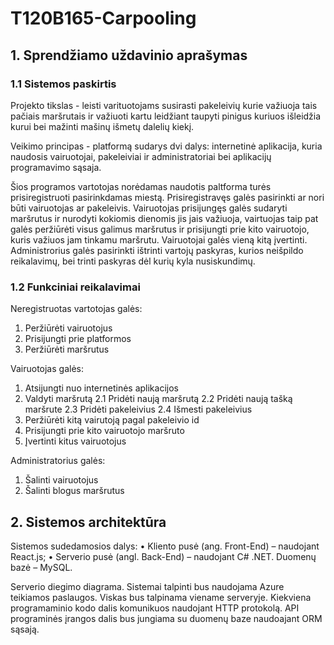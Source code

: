 # T120B165-Carpooling

## 1. Sprendžiamo uždavinio aprašymas

### 1.1 Sistemos paskirtis

Projekto tikslas - leisti varituotojams susirasti pakeleivių kurie važiuoja tais pačiais maršrutais ir važiuoti kartu leidžiant taupyti pinigus kuriuos išleidžia kurui bei mažinti mašinų išmetų dalelių kiekį.

Veikimo principas - platformą sudarys dvi dalys: internetinė aplikacija, kuria naudosis vairuotojai, pakeleiviai ir administratoriai bei aplikacijų programavimo sąsaja.

Šios programos vartotojas norėdamas naudotis paltforma turės prisiregistruoti pasirinkdamas miestą. Prisiregistravęs galės pasirinkti ar nori būti vairuotojas ar pakeleivis. Vairuotojas prisijungęs galės sudaryti maršrutus ir nurodyti kokiomis dienomis jis jais važiuoja, vairtuojas taip pat galės peržiūrėti visus galimus maršrutus ir prisijungti prie kito vairuotojo, kuris važiuos jam tinkamu maršrutu. Vairuotojai galės vieną kitą įvertinti. Administrorius galės pasirinkti ištrinti vartojų paskyras, kurios neišpildo reikalavimų, bei trinti paskyras dėl kurių kyla nusiskundimų.

### 1.2 Funkciniai reikalavimai

Neregistruotas vartotojas galės:

1. Peržiūrėti vairuotojus
2. Prisijungti prie platformos
3. Peržiūrėti maršrutus

Vairuotojas galės:

1. Atsijungti nuo internetinės aplikacijos
2. Valdyti maršrutą
2.1 Pridėti naują maršrutą
2.2 Pridėti naują tašką maršrute
2.3 Pridėti pakeleivius
2.4 Išmesti pakeleivius
3. Peržiūrėti kitą vairutoją pagal pakeleivio id
4. Prisijungti prie kito vairuotojo maršruto
5. Įvertinti kitus vairuotojus

Administratorius galės:

1. Šalinti vairuotojus
2. Šalinti blogus maršrutus

## 2. Sistemos architektūra

Sistemos sudedamosios dalys:
• Kliento pusė (ang. Front-End) – naudojant React.js;
• Serverio pusė (angl. Back-End) – naudojant C# .NET. Duomenų bazė – MySQL.

Serverio diegimo diagrama. Sistemai talpinti bus naudojama Azure teikiamos paslaugos. Viskas bus talpinama viename serveryje. Kiekviena programaminio kodo dalis komunikuos naudojant HTTP protokolą. API programinės įrangos dalis bus jungiama su duomenų baze naudoajant ORM sąsają.